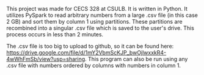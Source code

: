 This project was made for CECS 328 at CSULB. It is written in Python. It utilizes PySpark to read arbitrary numbers from a large .csv file (in this case 2 GB) and sort them by column 1 using partitions. These partitions are recombined into a singular .csv file which is saved to the user's drive. This process occurs in less than 2 minutes.

The .csv file is too big to upload to github, so it can be found here: https://drive.google.com/file/d/1mY2VbmScKJP_bwOjlwxxkR4-4wWhFmSb/view?usp=sharing. This program can also be run using any .csv file with numbers ordered by columns with numbers in column 1.
